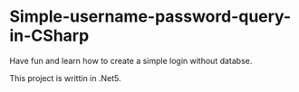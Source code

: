 # Simple-username-password-query-in-CSharp
Have fun and learn how to create a simple login without databse.

This project is writtin in .Net5.
